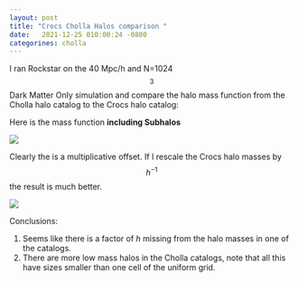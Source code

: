 ```yaml
---
layout: post
title: "Crocs Cholla Halos comparison "
date:   2021-12-25 010:00:24 -0800
categorines: cholla
---
```


I ran Rockstar on the 40 Mpc/h and N=1024$$^3$$ Dark Matter Only simulation and compare the halo mass function from the Cholla halo catalog to the Crocs halo catalog:

Here is the mass function **including Subhalos**

<img src="{{ site.url }}assets/images/crocs_comparison/mass_function_comparison_crocs_raw.png">


Clearly the is a multiplicative offset. If I rescale the Crocs halo masses by $$h^{-1}$$ the result is much better.

<img src="{{ site.url }}assets/images/crocs_comparison/mass_function_comparison.png">



Conclusions:

1. Seems like there is a factor of $h$ missing from the halo masses in one of the catalogs.
2. There are more low mass halos in the Cholla catalogs, note that all this have sizes smaller than one cell of the uniform grid. 


